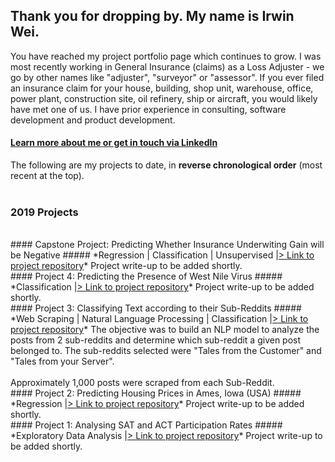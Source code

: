 ## Thank you for dropping by. My name is Irwin Wei.
You have reached my project portfolio page which continues to grow. I was most recently working in General Insurance (claims) as a Loss Adjuster - we go by other names like "adjuster", "surveyor" or "assessor". If you ever filed an insurance claim for your house, building, shop unit, warehouse, office, power plant, construction site, oil refinery, ship or aircraft, you would likely have met one of us. I have prior experience in consulting, software development and product development.

#### <a style="font-weight:bold" href="https://www.linkedin.com/in/irwinwei" target="_blank">Learn more about me or get in touch via LinkedIn</a>

The following are my projects to date, in **reverse chronological order** (most recent at the top).
<br>
<br>
### 2019 Projects
<br>
#### Capstone Project: Predicting Whether Insurance Underwiting Gain will be Negative
##### *Regression | Classification | Unsupervised |<a href="https://www.github.com/irwinwei/GA-DSI-Capstone" target="_blank">> Link to project repository</a>*
Project write-up to be added shortly.

<br>
#### Project 4: Predicting the Presence of West Nile Virus
##### *Classification |<a href="https://www.github.com/irwinwei/GA-DSI-Project-04" target="_blank">> Link to project repository</a>*
Project write-up to be added shortly.

<br> 
#### Project 3: Classifying Text according to their Sub-Reddits
##### *Web Scraping | Natural Language Processing | Classification |<a href="https://www.github.com/irwinwei/GA-DSI-Project-03" target="_blank">> Link to project repository</a>*
The objective was to build an NLP model to analyze the posts from 2 sub-reddits and determine which sub-reddit a given post belonged to. The sub-reddits selected were "Tales from the Customer" and "Tales from your Server".<br><br>
Approximately 1,000 posts were scraped from each Sub-Reddit.

<br> 
#### Project 2: Predicting Housing Prices in Ames, Iowa (USA)
##### *Regression |<a href="https://www.github.com/irwinwei/GA-DSI-Project-02" target="_blank">> Link to project repository</a>*
Project write-up to be added shortly.

<br> 
#### Project 1: Analysing SAT and ACT Participation Rates
##### *Exploratory Data Analysis |<a href="https://www.github.com/irwinwei/GA-DSI-Project-01" target="_blank">> Link to project repository</a>*
Project write-up to be added shortly.
